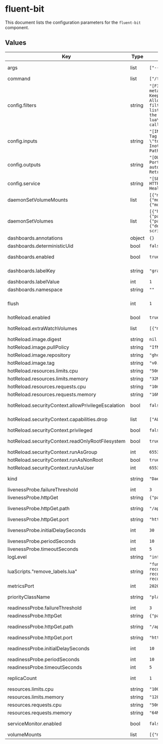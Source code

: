 # fluent-bit

This document lists the configuration parameters for the `fluent-bit` component.

## Values

| Key | Type | Default | Description |
|-----|------|---------|-------------|
| args | list | `["--workdir=/fluent-bit/etc","--config=/fluent-bit/etc/conf/fluent-bit.conf"]` | Arguments for the command |
| command | list | `["/fluent-bit/bin/fluent-bit"]` | Command to run |
| config.filters | string | `"[FILTER]\n    Name kubernetes\n    Match *\n    # -- Enrich logs with Kubernetes metadata.\n    Merge_Log On\n    # -- Do not keep the original log after merging.\n    Keep_Log Off\n    # -- Allow pods to suggest a parser.\n    K8S-Logging.Parser On\n    # -- Allow pods to be excluded from logging.\n    K8S-Logging.Exclude On\n\n# The following Lua filter removes known high-cardinality labels to protect Loki's\n# performance. A 'deny-list' approach is used because it's more performant\n# than a Lua-based 'allow-list' and the built-in Kubernetes filter does not\n# support selective inclusion.\n[FILTER]\n    Name        lua\n    Match       kube.*\n    script      /fluent-bit/scripts/remove_labels.lua\n    call        remove_labels\n"` |  |
| config.inputs | string | `"[INPUT]\n    Name tail\n    Path /var/log/containers/*.log\n    multiline.parser cri\n    Tag kube.*\n    Mem_Buf_Limit 5MB\n    Skip_Long_Lines On\n    # Disable inotify to prevent \"too many open files\" errors\n    # Use stat-based file watching instead\n    Inotify_Watcher false\n    DB /var/fluent-bit/state/flb_kube.db\n    DB.Sync Normal\n    Path_Key filename\n    Ignore_Older 24h\n    Threaded On\n"` |  |
| config.outputs | string | `"[OUTPUT]\n    Name loki\n    Match *\n    Host loki.observability.svc.cluster.local\n    Port 3100\n    # -- Automatically add all Kubernetes labels to the log record.\n    auto_kubernetes_labels true\n    # -- Number of retries before dropping logs.\n    Retry_Limit 5\n"` |  |
| config.service | string | `"[SERVICE]\n    Flush {{ .Values.flush }}\n    Log_Level {{ .Values.logLevel }}\n    HTTP_Server On\n    HTTP_Listen 0.0.0.0\n    HTTP_Port {{ .Values.metricsPort }}\n    Health_Check On\n"` |  |
| daemonSetVolumeMounts | list | `[{"mountPath":"/var/log","name":"varlog"},{"mountPath":"/var/lib/docker/containers","name":"varlibdockercontainers","readOnly":true},{"mountPath":"/var/fluent-bit/state","name":"fluentbitstate"}]` | DaemonSet volume mounts |
| daemonSetVolumes | list | `[{"hostPath":{"path":"/var/log"},"name":"varlog"},{"hostPath":{"path":"/var/lib/docker/containers"},"name":"varlibdockercontainers"},{"hostPath":{"path":"/var/fluent-bit/state"},"name":"fluentbitstate"},{"configMap":{"defaultMode":493,"name":"{{ include \"fluent-bit.fullname\" . }}-scripts"},"name":"scripts"}]` | DaemonSet volumes |
| dashboards.annotations | object | `{}` | Annotations |
| dashboards.deterministicUid | bool | `false` | Deterministic UID |
| dashboards.enabled | bool | `true` | Enable dashboards |
| dashboards.labelKey | string | `"grafana_dashboard"` | Label key for dashboards |
| dashboards.labelValue | int | `1` | Label value |
| dashboards.namespace | string | `""` | Namespace |
| flush | int | `1` | Time to wait before flushing data (in seconds) |
| hotReload.enabled | bool | `true` | Enable hot reload |
| hotReload.extraWatchVolumes | list | `[{"mountPath":"/watch/scripts","name":"scripts"}]` | Extra volumes to watch |
| hotReload.image.digest | string | `nil` | Image digest |
| hotReload.image.pullPolicy | string | `"IfNotPresent"` | Pull policy |
| hotReload.image.repository | string | `"ghcr.io/jimmidyson/configmap-reload"` | Image repository |
| hotReload.image.tag | string | `"v0.15.0"` | Image tag |
| hotReload.resources.limits.cpu | string | `"50m"` | CPU limit |
| hotReload.resources.limits.memory | string | `"32Mi"` | Memory limit |
| hotReload.resources.requests.cpu | string | `"10m"` | CPU request |
| hotReload.resources.requests.memory | string | `"16Mi"` | Memory request |
| hotReload.securityContext.allowPrivilegeEscalation | bool | `false` | Allow privilege escalation |
| hotReload.securityContext.capabilities.drop | list | `["ALL"]` | Dropped capabilities |
| hotReload.securityContext.privileged | bool | `false` | Privileged mode |
| hotReload.securityContext.readOnlyRootFilesystem | bool | `true` | Read-only root filesystem |
| hotReload.securityContext.runAsGroup | int | `65532` | Group ID |
| hotReload.securityContext.runAsNonRoot | bool | `true` | Run as non-root |
| hotReload.securityContext.runAsUser | int | `65532` | User ID |
| kind | string | `"DaemonSet"` | DaemonSet or Deployment |
| livenessProbe.failureThreshold | int | `3` | Failure threshold |
| livenessProbe.httpGet | string | `{"path":"/api/v1/health","port":"http"}` | Probe path |
| livenessProbe.httpGet.path | string | `"/api/v1/health"` | Health check path |
| livenessProbe.httpGet.port | string | `"http"` | Port |
| livenessProbe.initialDelaySeconds | int | `30` | Initial delay seconds |
| livenessProbe.periodSeconds | int | `10` | Period seconds |
| livenessProbe.timeoutSeconds | int | `5` | Timeout seconds |
| logLevel | string | `"info"` | Default log level |
| luaScripts."remove_labels.lua" | string | `"function remove_labels(tag, timestamp, record)\n  if record.kubernetes and record.kubernetes.labels then\n    record.kubernetes.labels['pod-template-hash'] = nil\n    record.kubernetes.labels['controller-revision-hash'] = nil\n  end\n  return 2, timestamp, record\nend\n"` | Lua script to remove high-cardinality labels |
| metricsPort | int | `2020` | Metrics port |
| priorityClassName | string | `"platform-observability"` | Priority class for Fluent Bit pods |
| readinessProbe.failureThreshold | int | `3` | Failure threshold |
| readinessProbe.httpGet | string | `{"path":"/api/v1/health","port":"http"}` | Probe path |
| readinessProbe.httpGet.path | string | `"/api/v1/health"` | Health check path |
| readinessProbe.httpGet.port | string | `"http"` | Port |
| readinessProbe.initialDelaySeconds | int | `10` | Initial delay seconds |
| readinessProbe.periodSeconds | int | `10` | Period seconds |
| readinessProbe.timeoutSeconds | int | `5` | Timeout seconds |
| replicaCount | int | `1` | Only applicable if kind=Deployment |
| resources.limits.cpu | string | `"100m"` | CPU limit |
| resources.limits.memory | string | `"128Mi"` | Memory limit |
| resources.requests.cpu | string | `"50m"` | CPU request |
| resources.requests.memory | string | `"64Mi"` | Memory request |
| serviceMonitor.enabled | bool | `false` | Enable ServiceMonitor |
| volumeMounts | list | `[{"mountPath":"/fluent-bit/etc/conf","name":"config"}]` | Volume mounts |